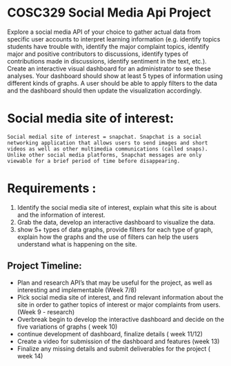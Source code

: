 # COSC329 Social Media Api Project
 ​​Explore a social media API of your choice to gather actual data from specific user accounts to interpret learning information (e.g. identify topics students have trouble with, identify the major complaint topics, identify major and positive contributors to discussions, identify types of contributions made in discussions, identify sentiment in the text, etc.). Create an interactive visual dashboard for an administrator to see these analyses. Your dashboard should show at least 5 types of information using different kinds of graphs. A user should be able to apply filters to the data and the dashboard should then update the visualization accordingly.

# Social media site of interest:
    Social medial site of interest = snapchat. Snapchat is a social networking application that allows users to send images and short videos as well as other multimedia communications (called snaps). Unlike other social media platforms, Snapchat messages are only viewable for a brief period of time before disappearing.


# Requirements :
1. Identify the social media site of interest, explain what this site is about and the information of interest.
2.  Grab the data, develop an interactive dashboard to visualize the data.
3.  show 5+ types of data graphs, provide filters for each type of graph, explain how the graphs and the use of filters can help the users understand what is happening on the site.


## Project Timeline:
 - Plan and research API’s that may be useful for the project, as well as interesting and implementable (Week 7/8)
 - Pick social media site of interest, and find relevant information about the site in order to gather topics of interest or major complaints from users. (Week 9 - research)
 - Overbreak begin to develop the interactive dashboard and decide on the five variations of graphs ( week 10)
 - continue development of dashboard, finalize details ( week 11/12)
 - Create a video for submission of the dashboard and features (week 13)
 - Finalize any missing details and submit deliverables for the project ( week 14)

 
 